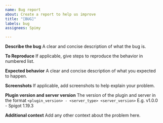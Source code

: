 ```yaml
---
name: Bug report
about: Create a report to help us improve
title: "[BUG]"
labels: bug
assignees: Spimy

---
```


**Describe the bug**
A clear and concise description of what the bug is.

**To Reproduce**
If applicable, give steps to reproduce the behavior in numbered list.

**Expected behavior**
A clear and concise description of what you expected to happen.

**Screenshots**
If applicable, add screenshots to help explain your problem.

**Plugin version and server version**
The version of the plugin and server in the format `<plugin_version> - <server_type> <server_version>`
E.g. v1.0.0 - Spigot 1.19.3

**Additional context**
Add any other context about the problem here.
